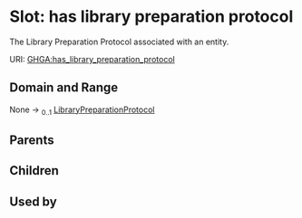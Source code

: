 
# Slot: has library preparation protocol


The Library Preparation Protocol associated with an entity.

URI: [GHGA:has_library_preparation_protocol](https://w3id.org/GHGA/has_library_preparation_protocol)


## Domain and Range

None &#8594;  <sub>0..1</sub> [LibraryPreparationProtocol](LibraryPreparationProtocol.md)

## Parents


## Children


## Used by

